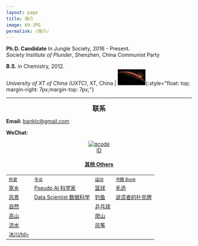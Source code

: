 ```yaml
---
layout: page
title: 简介
image: 69.JPG
permalink: /简介/
---
```




**Ph.D. Candidate** In Jungle Society, 2016 - Present.  
*Society Institute of Plunder*, Shenzhen, China Communist Party



**B.S.** in Chemistry,  2012.  
*University of XT of China (UXTC)*, XT, China | <img src="/img/11.jpg" alt="" heigth="20%" width="15%">{:style="float: top; margin-right: 7px;margin-top: 7px;"}

****

**<font size="4.5"><center>联系</center></font>**

**Email:** banklc@gmail.com

**WeChat:** <center><a href="https://imgchr.com/i/rsXKYD"><img src="https://s3.ax1x.com/2020/12/23/rsXKYD.jpg" alt="qcode" border="0" /><br><center> ID 
  
  
#### 其他 Others

<div>
  <table>
    <tr><td><small>热爱 </small></td><td><small>专业 </small></td><td><small>运动 </small></td><td><small>书籍 Book </small></td></tr>
    <tr><td>家乡</td><td>Pseudo AI 科学家</td><td>篮球</td><td>毛选 </td></tr>
    <tr><td>风景</td><td>Data Scientist 数据科学 </td><td>钓鱼 </td><td>说谎者的扑克牌 </td></tr>
    <tr><td>自然</td><td> </td><td>乒乓球 </td></tr>
    <tr><td>高山</td><td> </td><td>爬山 </td></tr>
    <tr><td>流水</td><td> </td><td>风筝 </td></tr>
    <tr><td>冰川/td><td> </td></tr>
  </table>
</div>

